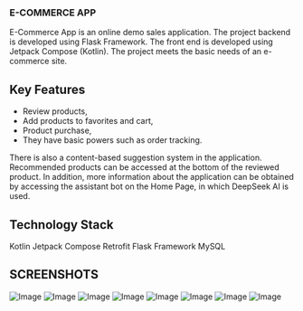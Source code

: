 ### **E-COMMERCE APP**
E-Commerce App is an online demo sales application. The project backend is developed using Flask Framework. The front end is developed using Jetpack Compose (Kotlin). The project meets the basic needs of an e-commerce site.

## Key Features
- Review products,
- Add products to favorites and cart,
- Product purchase,
- They have basic powers such as order tracking.

There is also a content-based suggestion system in the application. Recommended products can be accessed at the bottom of the reviewed product. In addition, more information about the application can be obtained by accessing the assistant bot on the Home Page, in which DeepSeek AI is used.

## Technology Stack
Kotlin
Jetpack Compose
Retrofit
Flask Framework
MySQL

## SCREENSHOTS
![Image](https://github.com/user-attachments/assets/2804cba0-43a4-4ab6-b347-f94fef3c2de8)
![Image](https://github.com/user-attachments/assets/2de59a28-7574-44cb-aaf4-b8ffd5b45600)
![Image](https://github.com/user-attachments/assets/75739efc-0845-4889-aba6-9fb190443fcc)
![Image](https://github.com/user-attachments/assets/7a718dd9-ccb5-4922-8345-90f077b079b6)
![Image](https://github.com/user-attachments/assets/1b08682f-5abf-4ff6-b89a-ea9768170404)
![Image](https://github.com/user-attachments/assets/ccc71f4b-1a11-4aeb-9c1b-db11afd10469)
![Image](https://github.com/user-attachments/assets/a8b30ab9-e66a-471c-bfc9-ec2b66c22705)
![Image](https://github.com/user-attachments/assets/d8a3e2f8-7ec0-4a50-a3d3-e7de409b9afc)
